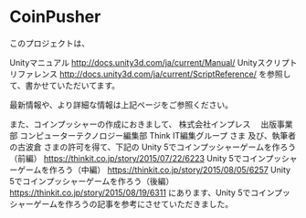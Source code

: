 # CoinPusher

このプロジェクトは、

Unityマニュアル
http://docs.unity3d.com/ja/current/Manual/
Unityスクリプトリファレンス
http://docs.unity3d.com/ja/current/ScriptReference/
を参照して、書かせていただいてます。

最新情報や、より詳細な情報は上記ページをご参照ください。

また、コインプッシャーの作成におきまして、
株式会社インプレス　
出版事業部 コンピューターテクノロジー編集部
Think IT編集グループ さま
及び、執筆者の古波倉 さまの許可を得て、下記の
Unity 5でコインプッシャーゲームを作ろう（前編）
https://thinkit.co.jp/story/2015/07/22/6223
Unity 5でコインプッシャーゲームを作ろう（中編）
https://thinkit.co.jp/story/2015/08/05/6257
Unity 5でコインプッシャーゲームを作ろう（後編）
https://thinkit.co.jp/story/2015/08/19/6311
にあります、Unity 5でコインプッシャーゲームを作ろうの記事を参考にさせていただきました。
